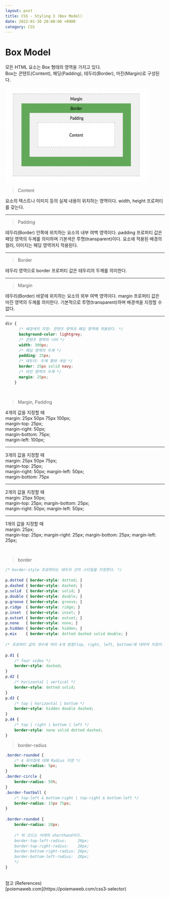 ```yaml
---
layout: post
title: CSS - Styling 3 (Box Model)
date: 2022-01-30 20:00:00 +0900
category: CSS
---
```


Box Model
===

모든 HTML 요소는 Box 형태의 영역을 가지고 있다.  
Box는 콘텐트(Content), 패딩(Padding), 테두리(Border), 마진(Margin)로 구성된다.  

<img src="/public/img/css_styling3_boxmodel.png" width="450px" height="300px" title="boxmodel" alt="boxmodel" />

<br />

> Content

요소의 텍스트나 이미지 등의 실제 내용이 위치하는 영역이다. width, height 프로퍼티를 갖는다.

---
> Padding

테두리(Border) 안쪽에 위치하는 요소의 내부 여백 영역이다. padding 프로퍼티 값은 패딩 영역의 두께를 의미하며 기본색은 투명(transparent)이다. 요소에 적용된 배경의 컬러, 이미지는 패딩 영역까지 적용된다.

---
> Border

테두리 영역으로 border 프로퍼티 값은 테두리의 두께를 의미한다.

---
> Margin

테두리(Border) 바깥에 위치하는 요소의 외부 여백 영역이다. margin 프로퍼티 값은 마진 영역의 두께를 의미한다. 기본적으로 투명(transparent)하며 배경색을 지정할 수 없다.

---

```css
div {
      /* 배경색의 지정: 콘텐츠 영역과 패딩 영역에 적용된다. */
      background-color: lightgrey;
      /* 콘텐츠 영역의 너비 */
      width: 300px;
      /* 패딩 영역의 두께 */
      padding: 25px;
      /* 테두리: 두께 형태 색상 */
      border: 25px solid navy;
      /* 마진 영역의 두께 */
      margin: 25px;
    }
```

<br />

> Margin, Padding

4개의 값을 지정할 때
<br />margin: 25px 50px 75px 100px;
<br />margin-top: 25px;
<br />margin-right: 50px;
<br />margin-bottom: 75px;
<br />margin-left: 100px;

***

3개의 값을 지정할 때
<br />margin: 25px 50px 75px;
<br />margin-top: 25px;
<br />margin-right: 50px; margin-left: 50px;
<br />margin-bottom: 75px

***

2개의 값을 지정할 때
<br />margin: 25px 50px;
<br />margin-top: 25px; margin-bottom: 25px;
<br />margin-right: 50px; margin-left: 50px;

***

1개의 값을 지정할 때
<br />margin: 25px;
<br />margin-top: 25px; margin-right: 25px; margin-bottom: 25px; margin-left: 25px;

<br />

> border

```css
/* border-style 프로퍼티는 테두리 선의 스타일을 지정한다. */

p.dotted { border-style: dotted; }
p.dashed { border-style: dashed; }
p.solid  { border-style: solid; }
p.double { border-style: double; }
p.groove { border-style: groove; }
p.ridge  { border-style: ridge; }
p.inset  { border-style: inset; }
p.outset { border-style: outset; }
p.none   { border-style: none; }
p.hidden { border-style: hidden; }
p.mix    { border-style: dotted dashed solid double; }

/* 프로퍼티 값의 갯수에 따라 4개 방향(top, right, left, bottom)에 대하여 지정이 가능하다. */

p.d1 {
	/* four sides */
	border-style: dashed;
}
p.d2 {
	/* horizontal | vertical */
	border-style: dotted solid;
}
p.d3 {
	/* top | horizontal | bottom */
	border-style: hidden double dashed;
}
p.d4 {
	/* top | right | bottom | left */
	border-style: none solid dotted dashed;
}
```

> border-radius

```css
.border-rounded {
	/* 4 꼭지점에 대해 Radius 지정 */
	border-radius: 5px;
}
.border-circle {
	border-radius: 50%;
}
.border-football {
	/* top-left & bottom-right | top-right & bottom-left */
	border-radius: 15px 75px;
}

.border-rounded {
	border-radius: 20px;

	/* 위 코드는 아래의 shorthand이다.
	border-top-left-radius:     20px;
	border-top-right-radius:    20px;
	border-bottom-right-radius: 20px;
	border-bottom-left-radius:  20px;
	*/
}
```

<br />
참고 (References)
<br />[poiemaweb.com](https://poiemaweb.com/css3-selector)
